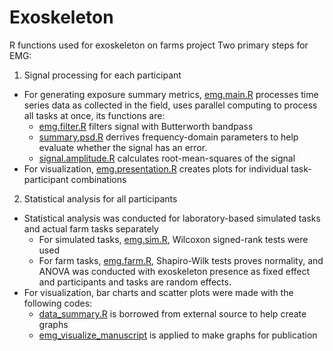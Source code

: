 # Exoskeleton
R functions used for exoskeleton on farms project
Two primary steps for EMG:
1. Signal processing for each participant
  * For generating exposure summary metrics, [emg.main.R](https://github.com/ornwipa/exoskeleton) processes time series data as collected in the field, uses parallel computing to process all tasks at once, its functions are:
    * [emg.filter.R](https://github.com/ornwipa/exoskeleton/blob/master/emg.filter.R) filters signal with Butterworth bandpass
    * [summary.psd.R](https://github.com/ornwipa/exoskeleton/blob/master/summary.psd.R) derrives frequency-domain parameters to help evaluate whether the signal has an error.
    * [signal.amplitude.R](https://github.com/ornwipa/exoskeleton/blob/master/signal.amplitude.R) calculates root-mean-squares of the signal
  * For visualization, [emg.presentation.R](https://github.com/ornwipa/exoskeleton/blob/master/emg.presentation.R) creates plots for individual task-participant combinations
2. Statistical analysis for all participants
  * Statistical analysis was conducted for laboratory-based simulated tasks and actual farm tasks separately
    * For simulated tasks, [emg.sim.R](https://github.com/ornwipa/exoskeleton/blob/master/emg.sim.R), Wilcoxon signed-rank tests were used
    * For farm tasks, [emg.farm.R](https://github.com/ornwipa/exoskeleton/blob/master/emg.farm.R), Shapiro-Wilk tests proves normality, and ANOVA was conducted with exoskeleton presence as fixed effect and participants and tasks are random effects.
  * For visualization, bar charts and scatter plots were made with the following codes:
    * [data_summary.R](https://github.com/ornwipa/exoskeleton/blob/master/data_summary.R) is borrowed from external source to help create graphs
    * [emg_visualize_manuscript](https://github.com/ornwipa/exoskeleton/blob/master/emg_visualize_manuscript.R) is applied to make graphs for publication
